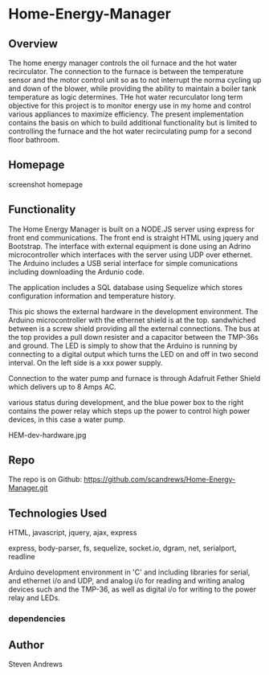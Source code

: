 # Home-Energy-Manager

## Overview
The home energy manager controls the oil furnace and the hot water recirculator.
The connection to the furnace is between the temperature sensor and the motor control unit so as to not interrupt the norma cycling up and down of the blower, while providing the ability to maintain a boiler tank temperature as logic determines.  THe hot water recurculator  long term objective for this project is to monitor energy use in my home and control various appliances to maximize efficiency.  The present implementation contains the basis on which to build additional functionality but is limited to controlling the furnace and the hot water recirculating pump for a second floor bathroom.

## Homepage

screenshot homepage

## Functionality

The Home Energy Manager is built on a NODE.JS server using express for front end communications.  The front end is straight HTML using jquery and Bootstrap.  The interface with external equipment is done using an Adrino microcontroller which interfaces with the server using UDP over ethernet.  The Arduino includes a USB serial interface for simple comunications including downloading the Ardunio code.

The application includes a SQL database using Sequelize which stores configuration information and temperature history.

This pic shows the external hardware in the development environment.  The Arduino microcontroller with the ethernet shield is at the top. sandwhiched between is a screw shield providing all the external connections. The bus at the top provides a pull down resister and a capacitor between the TMP-36s and ground. The LED is simply to show that the Arduino is running by connecting to a digital output which turns the LED on and off in two second interval.  On the left side is a xxx power supply.

Connection to the water pump and furnace is through Adafruit Fether Shield which delivers up to 8 Amps AC.

various status during development, and the blue power box to the right contains the power relay which steps up the power to control high power devices, in this case a water pump.

HEM-dev-hardware.jpg


## Repo

The repo is on Github: https://github.com/scandrews/Home-Energy-Manager.git

## Technologies Used

HTML, javascript, jquery, ajax, express

express, body-parser, fs, sequelize, socket.io, dgram, net, serialport, readline

Arduino development environment in 'C' and including libraries for serial, and ethernet i/o and UDP, and analog i/o for reading and writing analog devices such and the TMP-36, as well as digital i/o for writing to the power relay and LEDs.


### dependencies

## Author

Steven Andrews